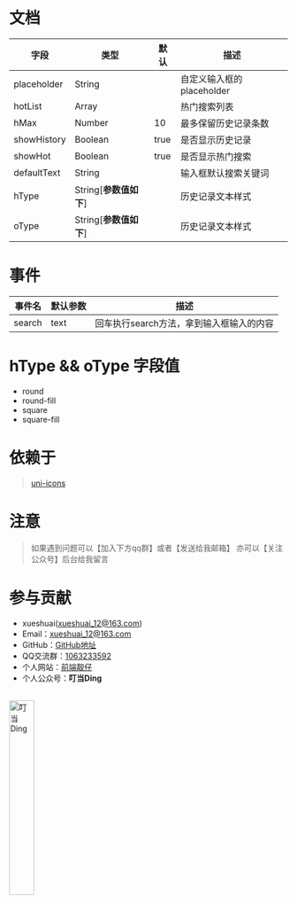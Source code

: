# 文档
| 字段 | 类型 | 默认 | 描述 |
| ---  | --- | --- | --- |
| placeholder | String |  | 自定义输入框的placeholder |
| hotList | Array |  | 热门搜索列表 |
| hMax | Number | 10 | 最多保留历史记录条数 |
| showHistory | Boolean | true | 是否显示历史记录 |
| showHot | Boolean | true | 是否显示热门搜索 |
| defaultText | String |  | 输入框默认搜索关键词 |
| hType | String[**参数值如下**] |  | 历史记录文本样式 |
| oType | String[**参数值如下**] |  | 历史记录文本样式 |

# 事件
| 事件名 | 默认参数 | 描述 |
| ---  | --- | --- |
| search | text | 回车执行search方法，拿到输入框输入的内容 |

# hType && oType 字段值
+ round
+ round-fill
+ square
+ square-fill


# 依赖于
> [uni-icons](https://ext.dcloud.net.cn/plugin?id=28) 

# 注意
> 如果遇到问题可以【加入下方qq群】或者【发送给我邮箱】
> 亦可以【关注公众号】后台给我留言

# 参与贡献
+ xueshuai(xueshuai_12@163.com)
+ Email：xueshuai_12@163.com
+ GitHub：[GitHub地址](https://github.com/xue-shuai/uni-ui/search-page)
+ QQ交流群：[1063233592](https://qm.qq.com/cgi-bin/qm/qr?k=48lCCsUUYgxZh1eQGvJR9FDzqnwwyghJ&jump_from=webapi)
+ 个人网站：[前端靓仔](http://xueshuai.top)
+ 个人公众号：**叮当Ding**<br>
<br>
<img src="https://img-blog.csdnimg.cn/20210202143040150.png" width="30%" alt="叮当Ding">
